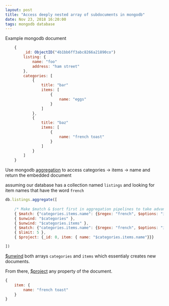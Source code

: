 ```yaml
---
layout: post
title: "Access deeply nested array of subdocuments in mongodb"
date: Nov 23, 2018 16:20:00
tags: mongodb database
---
```


Example mongodb document
```javascript
    {
        _id: ObjectID("4b1bb6ff3abc8266a21890co")
        listing: {
            name: "foo"
            address: "ham street"
        },
        categories: [
            {
                title: "bar"
                items: [
                    {
                        name: "eggs"
                    }
                ]
            },
            {
                title: "baz"
                items: [
                    {
                        name: "french toast"
                    }
                ]
            }
        ]
    }
```

Use mongodb [aggregation](https://docs.mongodb.com/manual/core/aggregation-pipeline/index.html) to access categories -> items -> name and return the embedded document

assuming our database has a collection named `listings` and looking for item names that have the word `french`
```javascript
db.listings.aggregate([
    
    /* Make $match & $sort first in aggregation pipelines to take advantage of indexes */
    { $match: {"categories.items.name": {$regex: "french", $options: "i"}}},
    { $unwind: "$categories" },
    { $unwind: "$categories.items" },
    { $match: {"categories.items.name": {$regex: "french", $options: "i"}}},
    { $limit: 5 },
    { $project: {_id: 0, item: { name: "$categories.items.name"}}}

])
```
[$unwind](https://docs.mongodb.com/manual/reference/operator/aggregation/unwind/) both arrays `categories` and `items` which essentialy creates new documents.

From there, [$project](https://docs.mongodb.com/manual/reference/operator/aggregation/project/) any property of the document.
```javascript
{
    item: {
        name: "french toast"
    }
}
```